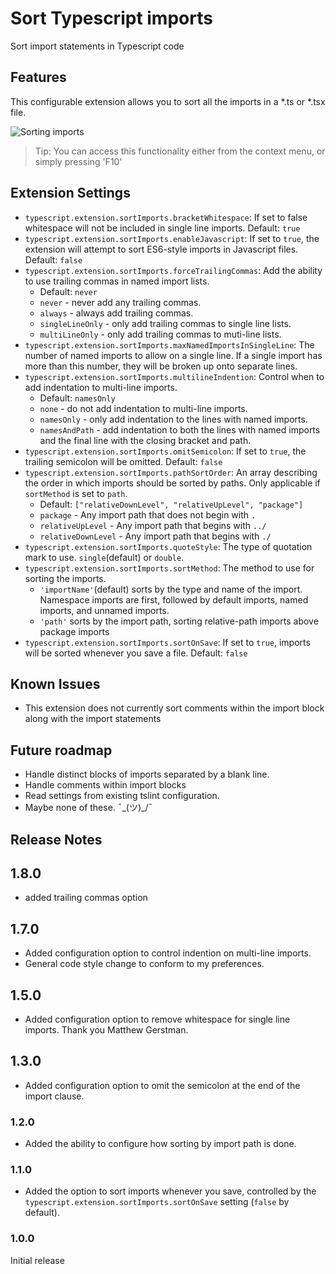 


# Sort Typescript imports

Sort import statements in Typescript code

## Features

This configurable extension allows you to sort all the imports in a *.ts or *.tsx file.

![Sorting imports](images/example.gif)

> Tip: You can access this functionality either from the context menu, or simply pressing 'F10'

## Extension Settings

* `typescript.extension.sortImports.bracketWhitespace`: If set to false whitespace will not be included in single line imports. Default: `true`
* `typescript.extension.sortImports.enableJavascript`: If set to `true`, the extension will attempt to sort ES6-style imports in Javascript files. Default: `false`
* `typescript.extension.sortImports.forceTrailingCommas`: Add the ability to use trailing commas in named import lists.
  * Default: `never`
  * `never` - never add any trailing commas.
  * `always` - always add trailing commas.
  * `singleLineOnly` - only add trailing commas to single line lists.
  * `multiLineOnly` - only add trailing commas to muti-line lists.
* `typescript.extension.sortImports.maxNamedImportsInSingleLine`: The number of named imports to allow on a single line. If a single import has more than this number, they will be broken up onto separate lines.
* `typescript.extension.sortImports.multilineIndention`: Control when to add indentation to multi-line imports.
  * Default: `namesOnly`
  * `none` - do not add indentation to multi-line imports.
  * `namesOnly` - only add indentation to the lines with named imports.
  * `namesAndPath` - add indentation to both the lines with named imports and the final line with the closing bracket and path.
* `typescript.extension.sortImports.omitSemicolon`: If set to `true`, the trailing semicolon will be omitted. Default: `false`
* `typescript.extension.sortImports.pathSortOrder`: An array describing the order in which imports should be sorted by paths. Only applicable if `sortMethod` is set to `path`.
  * Default: `["relativeDownLevel", "relativeUpLevel", "package"]`
  * `package` - Any import path that does not begin with `.`
  * `relativeUpLevel` - Any import path that begins with `../`
  * `relativeDownLevel` - Any import path that begins with `./`
* `typescript.extension.sortImports.quoteStyle`: The type of quotation mark to use. `single`(default) or `double`.
* `typescript.extension.sortImports.sortMethod`: The method to use for sorting the imports.
  * `'importName'`(default) sorts by the type and name of the import. Namespace imports are first, followed by default imports, named imports, and unnamed imports.
  * `'path'` sorts by the import path, sorting relative-path imports above package imports
* `typescript.extension.sortImports.sortOnSave`: If set to `true`, imports will be sorted whenever you save a file. Default: `false`

## Known Issues

* This extension does not currently sort comments within the import block along with the import statements

## Future roadmap
- Handle distinct blocks of imports separated by a blank line.
- Handle comments within import blocks
- Read settings from existing tslint configuration.
- Maybe none of these. ¯\_(ツ)_/¯

## Release Notes

## 1.8.0
- added trailing commas option

## 1.7.0
- Added configuration option to control indention on multi-line imports.
- General code style change to conform to my preferences.

## 1.5.0
- Added configuration option to remove whitespace for single line imports. Thank you Matthew Gerstman.

## 1.3.0
- Added configuration option to omit the semicolon at the end of the import clause.

### 1.2.0
- Added the ability to configure how sorting by import path is done.

### 1.1.0
- Added the option to sort imports whenever you save, controlled by the `typescript.extension.sortImports.sortOnSave` setting (`false` by default).

### 1.0.0

Initial release
